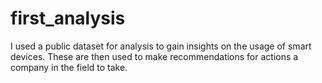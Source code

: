 # first_analysis
I used a public dataset for analysis to gain insights on the usage of smart devices. 
These are then used to make recommendations for actions a company in the field to take.
